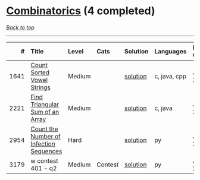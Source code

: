 # [Combinatorics](<https://leetcode.com/tag/Combinatorics/>) (4 completed)

*[Back to top](<../../README.md>)*

------

|    # | Title                                                                                                              | Level   | Cats    | Solution                                                           | Languages    | Date Complete   |
|-----:|:-------------------------------------------------------------------------------------------------------------------|:--------|:--------|:-------------------------------------------------------------------|:-------------|:----------------|
| 1641 | [Count Sorted Vowel Strings](<https://leetcode.com/problems/count-sorted-vowel-strings>)                           | Medium  |         | [solution](<../_1641. Count Sorted Vowel Strings.md>)              | c, java, cpp | Jun 24, 2024    |
| 2221 | [Find Triangular Sum of an Array](<https://leetcode.com/problems/find-triangular-sum-of-an-array>)                 | Medium  |         | [solution](<../_2221. Find Triangular Sum of an Array.md>)         | c, java      | Jun 26, 2024    |
| 2954 | [Count the Number of Infection Sequences](<https://leetcode.com/problems/count-the-number-of-infection-sequences>) | Hard    |         | [solution](<../_2954. Count the Number of Infection Sequences.md>) | py           | Jun 26, 2024    |
| 3179 | w contest 401 - q2                                                                                                 | Medium  | Contest | [solution](<../_3179. w contest 401 - q.md>)                       | py           | Jun 08, 2024    |